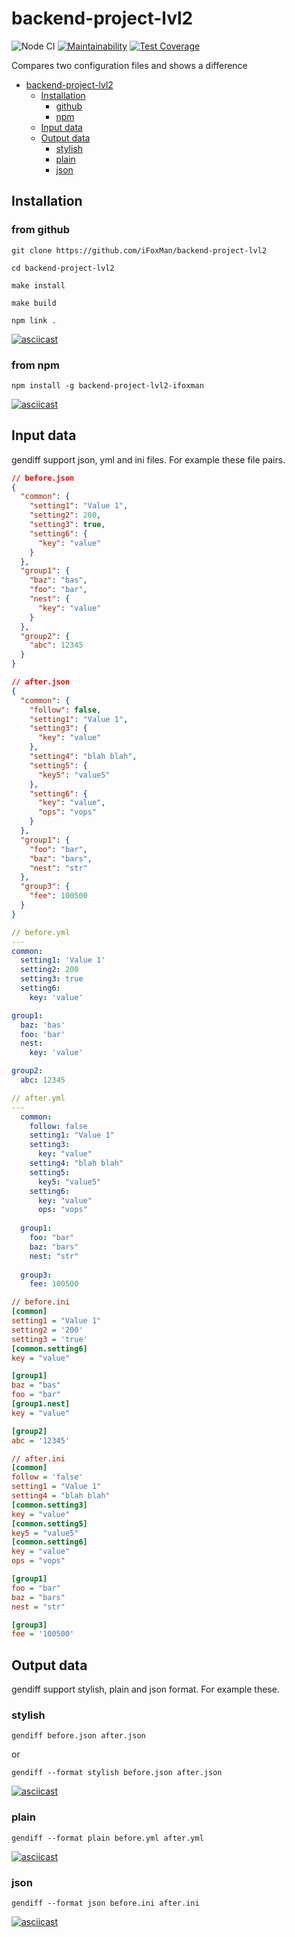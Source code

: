 # backend-project-lvl2

![Node CI](https://github.com/iFoxMan/backend-project-lvl2/workflows/Node%20CI/badge.svg)
[![Maintainability](https://api.codeclimate.com/v1/badges/0049aa7860f7974ffdf6/maintainability)](https://codeclimate.com/github/iFoxMan/backend-project-lvl2/maintainability)
[![Test Coverage](https://api.codeclimate.com/v1/badges/0049aa7860f7974ffdf6/test_coverage)](https://codeclimate.com/github/iFoxMan/backend-project-lvl2/test_coverage)

Compares two configuration files and shows a difference

- [backend-project-lvl2](#backend-project-lvl2)
  - [Installation](#installation)
    - [github](#from-github)
    - [npm](#from-npm)
  - [Input data](#input-data)
  - [Output data](#output-data)
    - [stylish](#stylish)
    - [plain](#plain)
    - [json](#json)
  
## Installation

### from github

```console
git clone https://github.com/iFoxMan/backend-project-lvl2

cd backend-project-lvl2

make install

make build

npm link .
```

[![asciicast](https://asciinema.org/a/UE7BJleClQGHamd17PiHbR34G.svg)](https://asciinema.org/a/UE7BJleClQGHamd17PiHbR34G)

### from npm

```console
npm install -g backend-project-lvl2-ifoxman
```

[![asciicast](https://asciinema.org/a/KijO3BY3WagUldlEDOpEUc3iD.svg)](https://asciinema.org/a/KijO3BY3WagUldlEDOpEUc3iD)

## Input data

gendiff support json, yml and ini files.
For example these file pairs.

```json
// before.json
{
  "common": {
    "setting1": "Value 1",
    "setting2": 200,
    "setting3": true,
    "setting6": {
      "key": "value"
    }
  },
  "group1": {
    "baz": "bas",
    "foo": "bar",
    "nest": {
      "key": "value"
    }
  },
  "group2": {
    "abc": 12345
  }
}

// after.json
{
  "common": {
    "follow": false,
    "setting1": "Value 1",
    "setting3": {
      "key": "value"
    },
    "setting4": "blah blah",
    "setting5": {
      "key5": "value5"
    },
    "setting6": {
      "key": "value",
      "ops": "vops"
    }
  },
  "group1": {
    "foo": "bar",
    "baz": "bars",
    "nest": "str"
  },
  "group3": {
    "fee": 100500
  }
}
```

```yml
// before.yml
---
common:
  setting1: 'Value 1'
  setting2: 200
  setting3: true
  setting6:
    key: 'value'

group1:
  baz: 'bas'
  foo: 'bar'
  nest:
    key: 'value'

group2:
  abc: 12345

// after.yml
---
  common:
    follow: false
    setting1: "Value 1"
    setting3:
      key: "value"
    setting4: "blah blah"
    setting5:
      key5: "value5"
    setting6:
      key: "value"
      ops: "vops"
  
  group1:
    foo: "bar"
    baz: "bars"
    nest: "str"
  
  group3:
    fee: 100500

```

```ini
// before.ini
[common]
setting1 = "Value 1"
setting2 = '200'
setting3 = 'true'
[common.setting6]
key = "value"

[group1]
baz = "bas"
foo = "bar"
[group1.nest]
key = "value"

[group2]
abc = '12345'

// after.ini
[common]
follow = 'false'
setting1 = "Value 1"
setting4 = "blah blah"
[common.setting3]
key = "value"
[common.setting5]
key5 = "value5"
[common.setting6]
key = "value"
ops = "vops"

[group1]
foo = "bar"
baz = "bars"
nest = "str"

[group3]
fee = '100500'
```

## Output data

gendiff support stylish, plain and json format.
For example these.

### stylish

```console
gendiff before.json after.json
```

or

```console
gendiff --format stylish before.json after.json
```

[![asciicast](https://asciinema.org/a/VjPqmsroHdzrnzKtjy1SIsnDP.svg)](https://asciinema.org/a/VjPqmsroHdzrnzKtjy1SIsnDP)

### plain

```console
gendiff --format plain before.yml after.yml
```

[![asciicast](https://asciinema.org/a/EBEEpFGbRF2KT7Uu9gFq3BDlW.svg)](https://asciinema.org/a/EBEEpFGbRF2KT7Uu9gFq3BDlW)

### json

```console
gendiff --format json before.ini after.ini
```

[![asciicast](https://asciinema.org/a/xnXYmKeWPD5eTIltDL3zdpDLo.svg)](https://asciinema.org/a/xnXYmKeWPD5eTIltDL3zdpDLo)
